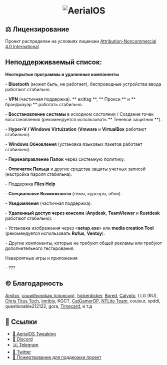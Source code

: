 <h1 align="center">
  <img src="./images/AerialOS_Wallpaper_Modern.png" alt="AerialOS"></a>
</h1>

## ⚖️ Лицензирование
Проект распределен на условиях лицензии [Attribution-Noncommercial 4.0 International](https://github.com/Aerial-LLC/AerialOS/blob/main/LICENSE)

## Неподдерживаемый список:

**Неоткрытые программы и удаленные компоненты**  

\- **Bluetooth** (может быть, не работает), беспроводные устройства ввода работают стабильно. 

\- **VPN** (частичная поддержка). ** exitlag **, ** Прокси ** и ** брандмауэр ** работать стабильно.  

\- **Восстановление системы** в исходном состоянии / Создание точек восстановления (рекомендуется использовать ** Теневой защитник **).  

\- **Hyper-V / Windows Virtuization** (**Vmware** и **VirtualBox** работают стабильно).  

\- **Windows Обновления** (установка языковых пакетов работает стабильно).

\- **Перенаправление Папок** через системную политику.

\- **Отпечаток Пальца** и другие средства защиты учетных записей (настройка пароля стабильна).

\- Поддержка **Files Help**

\- **Специальные Возможности** (темы, курсоры, обои).

\- **Уведомления** (частичная поддержка).

\- **Удаленный доступ через консоли** (**Anydesk**, **TeamViewer** и **Rustdesk** работают стабильно).

\- Установка изображения через «**setup.exe**» или **media creation Tool** (рекомендуется использовать **Rufus**, **Ventoy**).

\- Другие компоненты, которые не требуют общей рекламы или требуют дополнительного тестирования.

Невероятные игры и приложения

\- ???

## ©️ Благодарность

[Amitxv](https://twitter.com/valleyofd00m), [couwthynokap (спонсор)](https://github.com/couwthynokap), [hickerdicker](https://github.com/hickerdicker), [Bored](https://twitter.com/Bra1nlet), [Calypto](https://twitter.com/CaIypto), LLG (RU), [Chris Titus Tech](https://twitter.com/christitustech), [imribiy](https://x.com/imribiy), KGCT, [CatGamerOP](https://x.com/CatGamerOP), [NTLite Team](https://www.ntlite.com/community/index.php), couleur, spddl, questionable212122, gora, [Timecard](https://github.com/djdallmann/GamingPCSetup), и т.д

## 🔗 Ссылки

- [🤖 AerialOS Tweaking](https://dsc.gg/aerialboost/)
- [🤖 Discord](https://dsc.gg/aerialos/)
- [✉️ Telegram](https://t.me/+_AGse0FWWldlZTZi)
- [🐤 Twitter](https://x.com/kouishouraxio)
- [💸 Пожертвование для поддержки проект](https://www.donationalerts.com/r/kouishouraxio)
